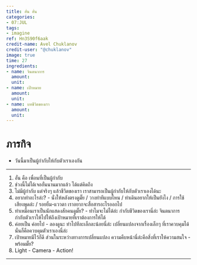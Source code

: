 ```yaml
---
title: อั๋น อั๋น
categories:
- 07:JUL
tags:
- imagine
ref: Hn3S90f6aak
credit-name: Avel Chuklanov
credit-user: "@chuklanov"
image: true
time: 27
ingredients:
- name: จินตนาการ
  amount: 
  unit: 
- name: เป้าหมาย
  amount: 
  unit: 
- name: บทชีวิตของเรา
  amount: 
  unit: 
---
```


# ภารกิจ
 - วันนี้มาเป็นผู้กำกับให้กับตัวเราเองกัน

---

1. อั๋น คือ เพื่อนที่เป็นผู้กำกับ
2. ช่วงนี้ไม่ได้เจออั๋นนานมากแล้ว ได้แต่คิดถึง
3. ไม่มีผู้กำกับ แต่จริงๆ แล้วชีวิตของเรา เราสามารถเป็นผู้กำกับให้กับตัวเราเองได้นะ
4. อยากทำอะไรล่ะ? - นั่งให้หลังตรงดูมั๊ย / วางท่าทีแบบไหน / ท่าเดินอยากให้เป็นยังไง / การใช้เสียงพูดล่ะ / รอยยิ้ม-แววตา เราอยากจะสื่อสารอะไรออกไป
5. ทำเหมือนเราเป็นนักแสดงสักคนดูมั๊ย? - ทำไมจะไม่ได้ล่ะ กำกับชีวิตของเรานี่ล่ะ จินตนาการ กำกับตัวเราให้ไปให้ถึงเป้าหมายที่เราต้องการให้ได้
6. ค่อยเป็น ค่อยไป - ลองดูนะ ทำไปทีละเล็กละน้อยนี่ล่ะ เปลี่ยนแปลงจากเรื่องเล็กๆ ที่เราควบคุมได้ นั่นก็คือควบคุมตัวเราเองนี่ล่ะ
7. เป้าหมายมีไว้ก็ดี ส่วนในระหว่างทางการเปลี่ยนแปลง ความคืบหน้านี่ล่ะคือสิ่งที่เราให้ความสนใจ - พร้อมมั๊ย?
8. Light - Camera - Action!

---
